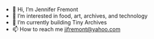 - 👋 Hi, I’m Jennifer Fremont
- 👀 I’m interested in food, art, archives, and technology
- 🌱 I’m currently building Tiny Archives
- 📫 How to reach me jjfremont@yahoo.com

<!---
jjfremont/jjfremont is a ✨ special ✨ repository because its `README.md` (this file) appears on your GitHub profile.
You can click the Preview link to take a look at your changes.
--->

